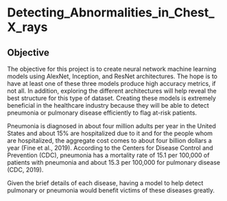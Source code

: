 # Detecting_Abnormalities_in_Chest_X_rays
## Objective
The objective for this project is to create neural network machine learning models using AlexNet, Inception, and ResNet architectures. The hope is to have at least one of these three models produce high accuracy metrics, if not all. In addition, exploring the different architectures will help reveal the best structure for this type of dataset. Creating these models is extremely beneficial in the healthcare industry because they will be able to detect pneumonia or pulmonary disease efficiently to flag at-risk patients. 

Pneumonia is diagnosed in about four million adults per year in the United States and about 15% are hospitalized due to it and for the people whom are hospitalized, the aggregate cost comes to about four billion dollars a year (Fine et al., 2019). According to the Centers for Disease Control and Prevention (CDC), pneumonia has a mortality rate of 15.1 per 100,000 of patients with pneumonia and about 15.3 per 100,000 for pulmonary disease (CDC, 2019).

Given the brief details of each disease, having a model to help detect pulmonary or pneumonia would benefit victims of these diseases greatly. 

